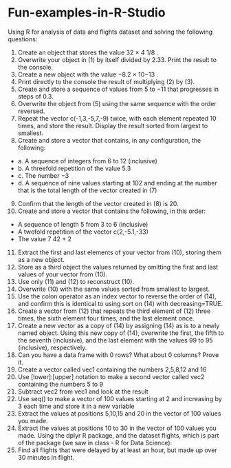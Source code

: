 # Fun-examples-in-R-Studio
Using R for analysis of data and flights dataset and solving the following questions:

1. Create an object that stores the value 32 × 4 1/8 .
2. Overwrite your object in (1) by itself divided by 2.33. Print the result to the console.
3. Create a new object with the value −8.2 × 10−13 .
4. Print directly to the console the result of multiplying (2) by (3).
5. Create and store a sequence of values from 5 to −11 that progresses in steps of 0.3.
6. Overwrite the object from (5) using the same sequence with the order reversed.
7. Repeat the vector c(-1,3,-5,7,-9) twice, with each element repeated 10 times, and store the result. Display the result sorted from largest to smallest.
8. Create and store a vector that contains, in any configuration, the following:
  * a. A sequence of integers from 6 to 12 (inclusive)
  * b. A threefold repetition of the value 5.3
  * c. The number −3
  * d. A sequence of nine values starting at 102 and ending at the number that is the total length of the vector created in (7)
9. Confirm that the length of the vector created in (8) is 20.
10. Create and store a vector that contains the following, in this order:
  * A sequence of length 5 from 3 to 6 (inclusive)
  * A twofold repetition of the vector c(2,-5.1,-33)
  * The value 7 42 + 2
11. Extract the first and last elements of your vector from (10), storing them as a new object.
12. Store as a third object the values returned by omitting the first and last values of your vector from (10).
13. Use only (11) and (12) to reconstruct (10).
14. Overwrite (10) with the same values sorted from smallest to largest. 
15. Use the colon operator as an index vector to reverse the order of (14), and confirm this is identical to using sort on (14) with decreasing=TRUE.
16. Create a vector from (12) that repeats the third element of (12) three times, the sixth element four times, and the last element once.
17. Create a new vector as a copy of (14) by assigning (14) as is to a newly named object. Using this new copy of (14), overwrite the first, the fifth to the seventh (inclusive), and the last element with the values 99 to 95 (inclusive), respectively.
18. Can you have a data frame with 0 rows? What about 0 columns? Prove it.
19. Create a vector called vec1 containing the numbers 2,5,8,12 and 16
20. Use [lower]:[upper] notation to make a second vector called vec2 containing the numbers 5 to 9
21. Subtract vec2 from vec1 and look at the result
22. Use seq() to make a vector of 100 values starting at 2 and increasing by 3 each time and store it in a new variable
23. Extract the values at positions 5,10,15 and 20 in the vector of 100 values you made.
24. Extract the values at positions 10 to 30 in the vector of 100 values you made. 
Using the dplyr R package, and the dataset flights, which is part of the package (we saw in class - R for Data Science):
25. Find all flights that were delayed by at least an hour, but made up over 30 minutes in flight.
